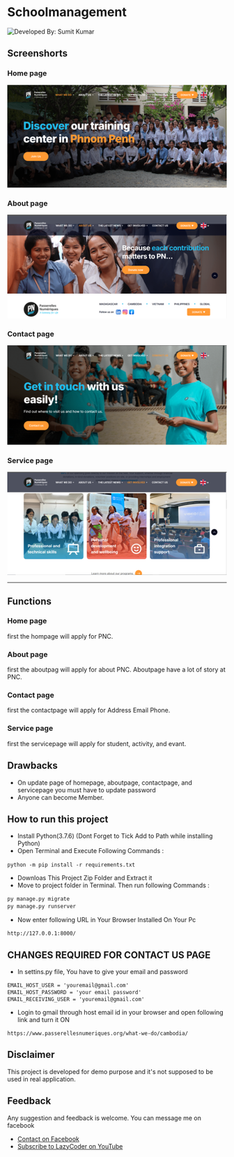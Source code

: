 # Schoolmanagement

![Developed By: Sumit Kumar](https://img.shields.io/badge/Developed%20By-Sumit%20Kumar-red)

## Screenshorts
### Home page

![Dashboard](Hompage.png)

### About page
![Dashboard](Aboutpage.png)

### Contact page
![Dashboard](Contact.png)

### Service page
![Dashboard](Servicepage.png)

---
## Functions

### Home page
 first the hompage will apply for  PNC.

### About page
first the aboutpag will apply for about PNC. Aboutpage have a lot of story at PNC.

### Contact page
first the contactpage will apply for Address Email Phone.

### Service page
first the servicepage will apply for student, activity, and evant.

## Drawbacks
- On update page of homepage, aboutpage, contactpage, and servicepage you must have to update password
- Anyone can become Member.

## How to run this project
- Install Python(3.7.6) (Dont Forget to Tick Add to Path while installing Python)
- Open Terminal and Execute Following Commands :

``` python -m pip install -r requirements.txt ``` 

- Downloas This Project Zip Folder and Extract it
- Move to project folder in Terminal. Then run following Commands :

``` py manage.py makemigrations
py manage.py migrate
py manage.py runserver
```

- Now enter following URL in Your Browser Installed On Your Pc

``` 
http://127.0.0.1:8000/
```
## CHANGES REQUIRED FOR CONTACT US PAGE
- In settins.py file, You have to give your email and password

```
EMAIL_HOST_USER = 'youremail@gmail.com'
EMAIL_HOST_PASSWORD = 'your email password'
EMAIL_RECEIVING_USER = 'youremail@gmail.com'
```
- Login to gmail through host email id in your browser and open following link and turn it ON
```
https://www.passerellesnumeriques.org/what-we-do/cambodia/
```
## Disclaimer
This project is developed for demo purpose and it's not supposed to be used in real application.

## Feedback
Any suggestion and feedback is welcome. You can message me on facebook
- [Contact on Facebook](https://www.facebook.com/passerelles.numeriques.cam/)
- [Subscribe to LazyCoder on YouTube](https://www.youtube.com/user/PasserellesNumerique)
